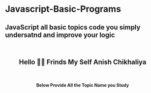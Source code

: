 # Javascript-Basic-Programs

<h2>JavaScript all basic topics code you simply undersatnd and improve your logic </h2> <br/>
<h2 style="text-align:center;"> Hello 🙋‍♂️ Frinds My Self Anish Chikhaliya </h2><br/>
<h4 style="text-align:center;"> Below Provide All the Topic Name you Study </h4> <br/>